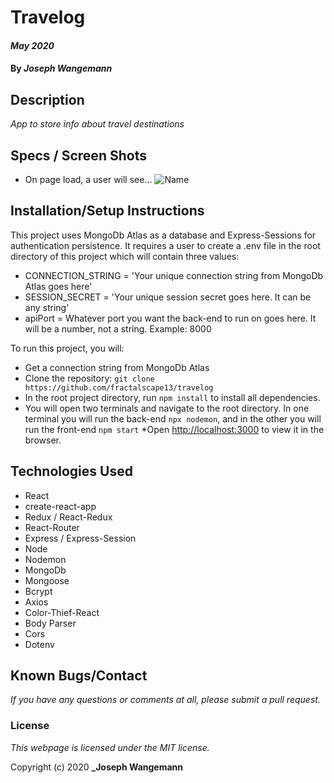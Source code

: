 # Travelog

#### _May 2020_
#### By _**Joseph Wangemann**_

## Description
_App to store info about travel destinations_

## Specs / Screen Shots
* On page load, a user will see...
![Name](./src/assets/image.png?raw=true "Image description")


## Installation/Setup Instructions
This project uses MongoDb Atlas as a database and Express-Sessions for authentication persistence.  It requires a user to create a .env file in the root directory of this project which will contain three values:
  * CONNECTION_STRING = 'Your unique connection string from MongoDb Atlas goes here'
  * SESSION_SECRET = 'Your unique session secret goes here. It can be any string'
  * apiPort = Whatever port you want the back-end to run on goes here. It will be a number, not a string. Example: 8000

To run this project, you will:
  * Get a connection string from MongoDb Atlas
  * Clone the repository: `git clone https://github.com/fractalscape13/travelog`
  * In the root project directory, run `npm install` to install all dependencies. 
  * You will open two terminals and navigate to the root directory.  In one terminal you will run the back-end `npx nodemon`, and in the other you will run the front-end `npm start`
  *Open [http://localhost:3000](http://localhost:3000) to view it in the browser.

## Technologies Used
* React
* create-react-app
* Redux / React-Redux
* React-Router
* Express / Express-Session
* Node
* Nodemon
* MongoDb
* Mongoose
* Bcrypt
* Axios
* Color-Thief-React
* Body Parser
* Cors
* Dotenv

## Known Bugs/Contact

_If you have any questions or comments at all, please submit a pull request._

### License

*This webpage is licensed under the MIT license.*

Copyright (c) 2020 **_Joseph Wangemann**